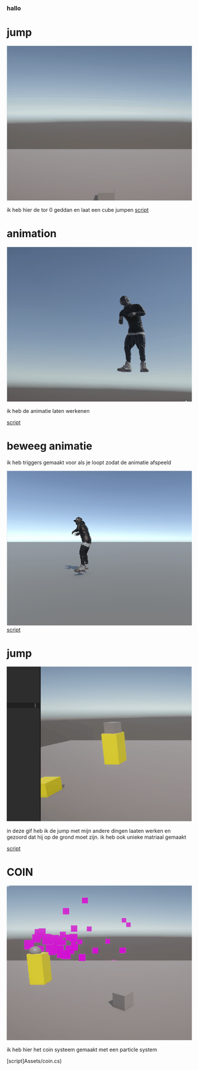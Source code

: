 ### hallo

# jump
![](torani/gift.gif)

ik heb hier de tor 0 geddan en laat een cube jumpen
[script](Assets/jump.cs)

# animation 
![](torani/tur2.gif)

ik heb de animatie laten werkenen

[script](Assets/animator.cs)

# beweeg animatie

ik heb triggers gemaakt voor als je loopt zodat de animatie afspeeld

![](torani/tortiorial2.gif)
[script](Assets/animator.cs)

# jump

![](torani/jump.gif)

in deze gif heb ik de jump met mijn andere dingen laaten werken en gezoord dat hij op de grond moet zijn.
ik heb ook unieke matriaal gemaakt

[script](Assets/jump.cs)

# COIN

![](torani/coin.gif)

ik heb hier het coin systeem gemaakt met een particle system

[script]Assets/coin.cs)




